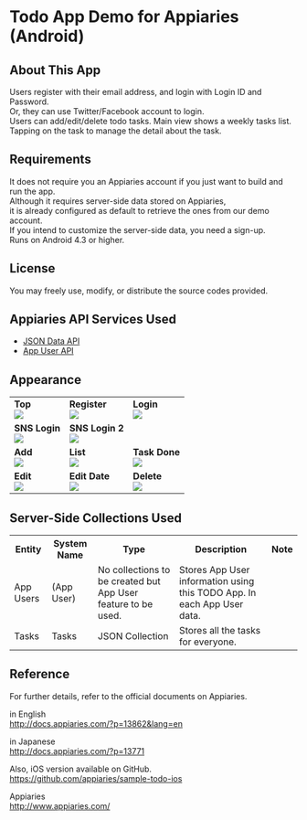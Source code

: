 Todo App Demo for Appiaries (Android)
===========================

## About This App

Users register with their email address, and login with Login ID and Password.  
Or, they can use Twitter/Facebook account to login.  
Users can add/edit/delete todo tasks. Main view shows a weekly tasks list.  
Tapping on the task to manage the detail about the task.  

## Requirements

It does not require you an Appiaries account if you just want to build and run the app.  
Although it requires server-side data stored on Appiaries,  
it is already configured as default to retrieve the ones from our demo account.  
If you intend to customize the server-side data, you need a sign-up.  
Runs on Android 4.3 or higher.

## License

You may freely use, modify, or distribute the source codes provided.

## Appiaries API Services Used

* <a href="http://docs.appiaries.com/?p=11015&lang=en">JSON Data API</a>
* <a href="http://docs.appiaries.com/?p=11135&lang=en">App User API</a>

## Appearance

<table>

<tr>
<td>
<b>Top</b><br />
<img src="http://docs.appiaries.com/wordpress/wp-content/uploads/img/sample_todo_shot_top.png">
</td>
<td>
<b>Register</b><br />
<img src="http://docs.appiaries.com/wordpress/wp-content/uploads/img/sample_todo_shot_regist.png">
</td>
<td>
<b>Login</b><br />
<img src="http://docs.appiaries.com/wordpress/wp-content/uploads/img/sample_todo_shot_login.png">
</td>
</tr>

<tr>
<td>
<b>SNS Login</b><br />
<img src="http://docs.appiaries.com/wordpress/wp-content/uploads/img/sample_todo_shot_login_facebook.png">
</td>
<td>
<b>SNS Login 2</b><br />
<img src="http://docs.appiaries.com/wordpress/wp-content/uploads/img/sample_todo_shot_login_facebook2.png">
</td>
<td></td>
</tr>

<tr>
<td>
<b>Add</b><br />
<img src="http://docs.appiaries.com/wordpress/wp-content/uploads/img/sample_todo_shot_add2.png">
</td>
<td>
<b>List</b><br />
<img src="http://docs.appiaries.com/wordpress/wp-content/uploads/img/sample_todo_shot_list2.png">
</td>
<td>
<b>Task Done</b><br />
<img src="http://docs.appiaries.com/wordpress/wp-content/uploads/img/sample_todo_shot_list3_done.png">
</td>
</tr>

<tr>
<td>
<b>Edit</b><br />
<img src="http://docs.appiaries.com/wordpress/wp-content/uploads/img/sample_todo_shot_edit.png">
</td>
<td>
<b>Edit Date</b><br />
<img src="http://docs.appiaries.com/wordpress/wp-content/uploads/img/sample_todo_shot_edit_calender.png">
</td>
<td>
<b>Delete</b><br />
<img src="http://docs.appiaries.com/wordpress/wp-content/uploads/img/sample_todo_shot_delete.png">
</td>
</tr>

</table>


## Server-Side Collections Used

<table>

<tr>
<th>Entity</th>
<th>System Name</th>
<th>Type</th>
<th>Description</th>
<th>Note</th>
</tr>

<tr>
<td>App Users</td>
<td>(App User)</td>
<td>No collections to be created but App User feature to be used.</td>
<td>Stores App User information using this TODO App. In each App User data.</td>
<td></td>
</tr>

<tr>
<td>Tasks</td>
<td>Tasks</td>
<td>JSON Collection</td>
<td>Stores all the tasks for everyone.</td>
<td></td>
</tr>

</table>


## Reference

For further details, refer to the official documents on Appiaries.

in English  
http://docs.appiaries.com/?p=13862&lang=en

in Japanese  
http://docs.appiaries.com/?p=13771

Also, iOS version available on GitHub.  
https://github.com/appiaries/sample-todo-ios

Appiaries  
http://www.appiaries.com/
